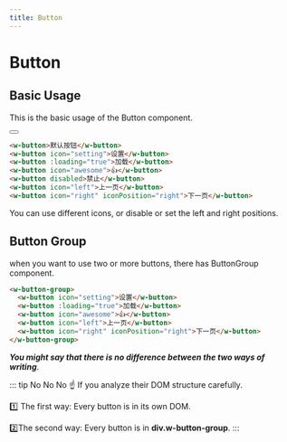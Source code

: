 ```yaml
---
title: Button
---
```


# Button

## Basic Usage
This is the basic usage of the Button component.  

<ClientOnly>
  <Button></Button>
</ClientOnly>

``` html
<w-button>默认按钮</w-button>
<w-button icon="setting">设置</w-button>
<w-button :loading="true">加载</w-button>
<w-button icon="awesome">👍</w-button>
<w-button disabled>禁止</w-button>
<w-button icon="left">上一页</w-button>
<w-button icon="right" iconPosition="right">下一页</w-button>
```

You can use different icons, or disable or set the left and right positions.

## Button Group
when you want to use two or more buttons, there has ButtonGroup component.

<ClientOnly>
  <ButtonGroup></ButtonGroup>
</ClientOnly>

``` html
<w-button-group>
  <w-button icon="setting">设置</w-button>
  <w-button :loading="true">加载</w-button>
  <w-button icon="awesome">👍</w-button>
  <w-button icon="left">上一页</w-button>
  <w-button icon="right" iconPosition="right">下一页</w-button>
</w-button-group>
```
***You might say that there is no difference between the two ways of writing***.

::: tip No No No
:point_up:
If you analyze their DOM structure carefully.

:one: The first way: Every button is in its own DOM.

:two:The second way: Every button is in **div.w-button-group**.
:::
